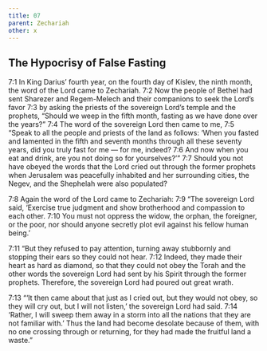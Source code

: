 ```yaml
---
title: 07
parent: Zechariah
other: x
---
```


## The Hypocrisy of False Fasting

<a name="7:1">7:1</a> In King Darius’ fourth year, on the fourth day of Kislev, the ninth month, the word of the Lord came to Zechariah. <a name="7:2">7:2</a> Now the people of Bethel had sent Sharezer and Regem-Melech and their companions to seek the Lord’s favor <a name="7:3">7:3</a> by asking the priests of the sovereign Lord’s temple and the prophets, “Should we weep in the fifth month, fasting as we have done over the years?” <a name="7:4">7:4</a> The word of the sovereign Lord then came to me, <a name="7:5">7:5</a> “Speak to all the people and priests of the land as follows: ‘When you fasted and lamented in the fifth and seventh months through all these seventy years, did you truly fast for me — for me, indeed? <a name="7:6">7:6</a> And now when you eat and drink, are you not doing so for yourselves?’” <a name="7:7">7:7</a> Should you not have obeyed the words that the Lord cried out through the former prophets when Jerusalem was peacefully inhabited and her surrounding cities, the Negev, and the Shephelah were also populated?

<a name="7:8">7:8</a> Again the word of the Lord came to Zechariah: <a name="7:9">7:9</a> “The sovereign Lord said, ‘Exercise true judgment and show brotherhood and compassion to each other. <a name="7:10">7:10</a> You must not oppress the widow, the orphan, the foreigner, or the poor, nor should anyone secretly plot evil against his fellow human being.’

<a name="7:11">7:11</a> “But they refused to pay attention, turning away stubbornly and stopping their ears so they could not hear. <a name="7:12">7:12</a> Indeed, they made their heart as hard as diamond, so that they could not obey the Torah and the other words the sovereign Lord had sent by his Spirit through the former prophets. Therefore, the sovereign Lord had poured out great wrath.

<a name="7:13">7:13</a> “‘It then came about that just as I cried out, but they would not obey, so they will cry out, but I will not listen,’ the sovereign Lord had said. <a name="7:14">7:14</a> ‘Rather, I will sweep them away in a storm into all the nations that they are not familiar with.’ Thus the land had become desolate because of them, with no one crossing through or returning, for they had made the fruitful land a waste.”